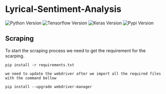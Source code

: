# Lyrical-Sentiment-Analysis
![Python Version](https://img.shields.io/badge/Python-3.7.6-red)
![Tensorflow Version](https://img.shields.io/badge/tensorflow-2.3.0-lime)
![Keras Version](https://img.shields.io/badge/keras-2.4.3-orange)
![Pypi Version](https://img.shields.io/badge/pypi-20.0.2-yellow)

## Scraping
 To start the scraping process we need to get the requirement for the scarping.
 ```
pip install -r requirements.txt

we need to update the webdriver after we import all the required files with the command bellow

pip install --upgrade webdriver-manager
```

